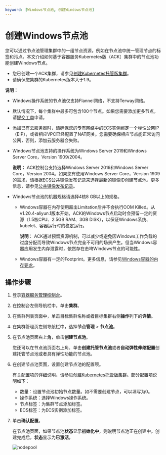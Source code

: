```yaml
---
keyword: [Windows节点池, 创建Windows节点池]
---
```


# 创建Windows节点池

您可以通过节点池管理集群中的一组节点资源，例如在节点池中统一管理节点的标签和污点。本文介绍如何基于容器服务Kubernetes版（ACK）集群中的节点池功能创建Windows节点。

-   您已创建一个ACK集群，请参见[创建Kubernetes托管版集群](/intl.zh-CN/Kubernetes集群用户指南/集群/创建集群/创建Kubernetes托管版集群.md)。
-   请确保您集群的Kubernetes版本大于1.9。

**说明：**

-   Windows操作系统的节点池仅支持Flannel网络，不支持Terway网络。

-   默认情况下，每个集群中最多可包含100个节点。如果您需要添加更多节点，请[提交工单](https://workorder-intl.console.aliyun.com/console.htm)申请。
-   添加已有云服务器时，请确保您的专有网络中的ECS实例绑定一个弹性公网IP（EIP），或者相应VPC已经配置了NAT网关。您需要确保相应节点能正常访问公网，否则，添加云服务器会失败。

-   Windows节点池支持的操作系统为Windows Server 2019和Windows Server Core，Version 1909/2004。

    **说明：** ACK控制台支持选择Windows Server 2019和Windows Server Core，Version 2004。如果您有使用Windows Server Core，Version 1909的需求，请根据ECS公共镜像发布记录来选择最新的镜像ID创建节点池。更多信息，请参见[公共镜像发布记录](/intl.zh-CN/镜像/公共镜像/公共镜像发布记录.md)。

-   Windows节点池的机器规格请选择4核8 GB以上的规格。
    -   Windows容器在内存使用超出Limitation后并不会执行OOM Killed。从v1.20.4-aliyun.1版本开始，ACK的Windows节点启动时会预留一定的资源（1.5核CPU、2.5GB RAM、3GB DISK），以保证Windows系统、kubelet、容器运行时的稳定运行。

        **说明：** ACK通过预留资源机制，可以减少或避免因Windows工作负载的过度分配而导致Windows节点完全不可用的场景产生。但当Windows容器应用发生内存泄露时，依然存在击垮Windows节点的可能性。

    -   Windows容器有一定的Footprint。更多信息，请参见[Windows容器的内存要求](https://docs.microsoft.com/en-us/virtualization/windowscontainers/deploy-containers/system-requirements#memory-requirements)。

## 操作步骤

1.  登录[容器服务管理控制台](https://cs.console.aliyun.com)。

2.  在控制台左侧导航栏中，单击**集群**。

3.  在集群列表页面中，单击目标集群名称或者目标集群右侧**操作**列下的**详情**。

4.  在集群管理页左侧导航栏中，选择**节点管理** \> **节点池**。

5.  在节点池页面右上角，单击**创建节点池**。

    您还可以在节点池页面右上角，单击**创建托管节点池**或者**自动弹性伸缩配置**创建托管节点池或者具有弹性功能的节点池。

6.  在创建节点池页面，设置创建节点池的配置项。

    有关配置项的详细说明，请参见[创建Kubernetes托管版集群](/intl.zh-CN/Kubernetes集群用户指南/集群/创建集群/创建Kubernetes托管版集群.md)。部分配置项说明如下：

    -   数量：设置节点池初始节点数量。如不需要创建节点，可以填写为0。
    -   操作系统：选择Windows操作系统。
    -   节点标签：为集群节点添加标签。
    -   ECS标签：为ECS实例添加标签。
7.  单击**确认配置**。

    在节点池页面，如果节点池**状态**显示**初始化中**，则说明节点池正在创建中。创建完成后，**状态**显示为**已激活**。

    ![nodepool](https://help-static-aliyun-doc.aliyuncs.com/assets/img/zh-CN/9106659951/p95881.png)


